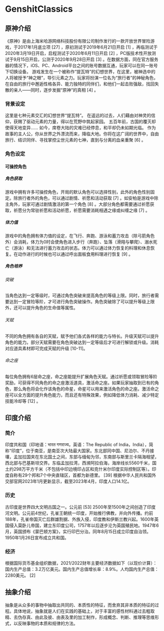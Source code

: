 # GenshitClassics
## 原神介绍
《原神》是由上海米哈游网络科技股份有限公司制作发行的一款开放世界冒险游戏，于2017年1月底立项 [27] ，原初测试于2019年6月21日开启 [1] ，再临测试于2020年3月19日开启，启程测试于2020年6月11日开启 [2] ，PC版技术性开放测试于9月15日开启，公测于2020年9月28日开启 [3] 。在数据方面，同在官方服务器的情况下，iOS、PC、Android平台之间的账号数据互通，玩家可以在同一账号下切换设备。
游戏发生在一个被称作“提瓦特”的幻想世界，在这里，被神选中的人将被授予“神之眼”，导引元素之力。玩家将扮演一位名为“旅行者”的神秘角色，在自由的旅行中邂逅性格各异、能力独特的同伴们，和他们一起击败强敌，找回失散的亲人——同时，逐步发掘“原神”的真相 [4] 。
### 背景设定
这里是七种元素交汇的幻想世界“提瓦特”。
在遥远的过去，人们藉由对神灵的信仰，获赐了驱动元素的力量，得以在荒野中筑起家园。
五百年前，古国的覆灭却使得天地变异……
如今，席卷大陆的灾难已经停息，和平却仍未如期光临。
作为故事的主人公，你从世界之外漂流而来，降临大地。你将在这广阔的世界中，自由旅行、结识同伴、寻找掌控尘世元素的七神，直到与分离的血亲重聚 [6] 。
### 角色设定
#### 可操控角色
##### 角色获取
游戏中拥有许多可操控角色，开局的默认角色可以选择性别，此外的角色性别固定。除旅行者外的角色，可以通过剧情、祈愿和活动获取 [7] 。如安柏是游戏中除主角外，玩家可通过剧情激活的第一个角色 [8] 。大部分角色都需要通过祈愿获取，祈愿分为常驻祈愿和活动祈愿，祈愿需要消耗相遇之缘或纠缠之缘 [7] 。
##### 体力值
游戏中的角色拥有体力值的设定，在飞行、奔跑、游泳和蓄力攻击（除弓箭角色外）会消耗，体力为0时会使角色进入步行（奔跑）、坠落（滑翔与攀爬）、溺水死亡（游泳）和无法进行蓄力攻击的状态。体力可以通过体力恢复的料理和休息恢复。在动作进行的时候也可以通过呼出面板食用料理进行恢复 [9] 。
##### 角色培养
###### 突破
当角色达到一定等级时，可通过角色突破来提高角色的等级上限。同时，旅行者需要达到一定冒险等阶，才可进行角色突破操作。角色突破除了可以提升等级上限外，还可以提升角色的生命值等属性。
###### 天赋
不同的角色拥有各自的天赋，赋予他们各式各样的能力与特长。升级天赋可以提升角色的能力。部分天赋需要在角色突破达到一定等级后才可进行解锁或升级。消耗对应道具素材即可完成天赋的升级 [10-11]。
###### 命之座
每位角色拥有6层命之座，命之座能提升扩展角色天赋。通过祈愿或领取冒险等阶奖励，可获得不同角色的命之座激活道具，激活命之座。如果玩家抽取到已有的角色，那么角色将会化作该角色的命星，命星可以用来激活角色的命之座。激活命之座可以全方面的提升角色能力，而且还有特殊效果，例如降低体力消耗、减少特定技能冷却等 [12] 。
## 印度介绍
### 简介
印度共和国（印地语：भारत गणराज्य，英语：The Republic of India，India），简称“印度”，位于南亚，是南亚次大陆最大国家。东北部同中国、尼泊尔、不丹接壤，孟加拉国夹在东北国土之间，东部与缅甸为邻，东南部与斯里兰卡隔海相望，西北部与巴基斯坦交界。东临孟加拉湾，西濒阿拉伯海，海岸线长5560千米，国土约298万平方千米（不包括中印边境印占区和克什米尔印度实际控制区等）。印度自称有29个邦和7个中央直辖区，首都为新德里。 [39] 根据中华人民共和国外交部官网2023年1月更新显示，截至2023年4月，印度人口14.1亿。 
### 历史 
古印度是世界四大文明古国之一。公元前 [53] 2500年至1500年之间创造了印度河文明。公元前4世纪，孔雀王朝统一印度，开始推行佛教，并向外传播。约前188年，孔雀帝国灭亡后群雄割据、外族入侵，印度教和伊斯兰教兴起。1600年英国侵入莫卧儿帝国，建立东印度公司，1757年以后逐步沦为英国殖民地。1947年6月，英国颁布《蒙巴顿方案》，实行印巴分治。同年8月15日成立印度自治领。1950年1月26日宣布成立共和国。
### 经济
根据国际货币基金组织数据，2021/2022财年主要经济数据如下（以现价计算）：国内生产总值：3.2万亿美元。国内生产总值增长率：8.9%。人均国内生产总值：2280美元。 [2]
## 抽象介绍
抽象是从众多的事物中抽取出共同的、本质性的特征，而舍弃其非本质的特征的过程。具体地说，抽象就是人们在实践的基础上，对于丰富的感性材料通过去粗取精、去伪存真、由此及彼、由表及里的加工制作，形成概念、判断、推理等思维形式，以反映事物的本质和规律的方法。
